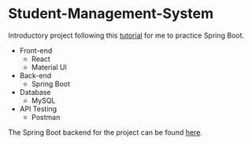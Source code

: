 # Student-Management-System
Introductory project following this [tutorial](https://www.youtube.com/watch?v=O_XL9oQ1_To) for me to practice Spring Boot.

- Front-end
  - React
  - Material UI
- Back-end
  - Spring Boot
- Database
  - MySQL
- API Testing
  - Postman

The Spring Boot backend for the project can be found [here](https://github.com/kienmarkdo/Student-Management-System-Backend).
